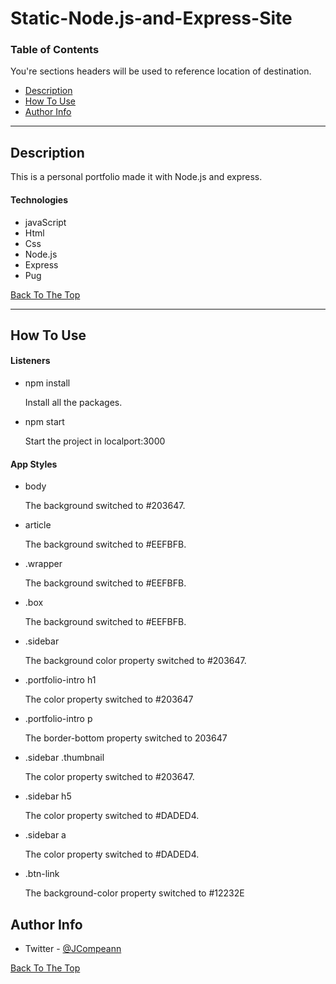 # Static-Node.js-and-Express-Site

### Table of Contents
You're sections headers will be used to reference location of destination.

- [Description](#description)
- [How To Use](#how-to-use)
- [Author Info](#author-info)

---

## Description

This is a personal portfolio made it with Node.js and express.

#### Technologies

- javaScript
- Html
- Css
- Node.js
- Express
- Pug

[Back To The Top](#static-node.js-and-express-site)

---

## How To Use

#### Listeners
- npm install

    Install all the packages.

- npm start 

    Start the project in localport:3000


#### App Styles

- body

    The background switched to #203647.
    
- article

    The background switched to #EEFBFB.

- .wrapper

    The background switched to #EEFBFB.

- .box

    The background switched to #EEFBFB.

- .sidebar

    The background color property switched to #203647.

- .portfolio-intro h1

    The color property switched to #203647

- .portfolio-intro p

    The  border-bottom property switched to 203647

- .sidebar .thumbnail

    The color property switched to #203647.

- .sidebar h5

    The color property switched to #DADED4.

- .sidebar a

    The color property switched to #DADED4.

- .btn-link

    The background-color property switched to #12232E


## Author Info

- Twitter - [@JCompeann](https://twitter.com/JCompeann)

[Back To The Top](#static-node.js-and-express-site)

